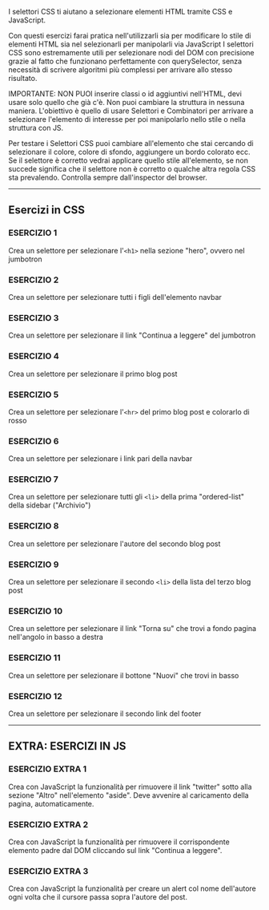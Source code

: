 I selettori CSS ti aiutano a selezionare elementi HTML tramite CSS e JavaScript.

Con questi esercizi farai pratica nell'utilizzarli sia per modificare lo stile di elementi HTML sia nel selezionarli per manipolarli via JavaScript
I selettori CSS sono estremamente utili per selezionare nodi del DOM con precisione grazie al fatto che funzionano perfettamente con querySelector, senza necessità di scrivere algoritmi più complessi per arrivare allo stesso risultato.


IMPORTANTE: NON PUOI inserire classi o id aggiuntivi nell'HTML, devi usare solo quello che già c'è. Non puoi cambiare la struttura in nessuna maniera. L'obiettivo è quello di usare Selettori e Combinatori per arrivare a selezionare l'elemento di interesse per poi manipolarlo nello stile o nella struttura con JS.

Per testare i Selettori CSS puoi cambiare all'elemento che stai cercando di selezionare il colore, colore di sfondo, aggiungere un bordo colorato ecc. Se il selettore è corretto vedrai applicare quello stile all'elemento, se non succede significa che il selettore non è corretto o qualche altra regola CSS sta prevalendo. Controlla sempre dall'inspector del browser.

---
## Esercizi in CSS

### ESERCIZIO 1
Crea un selettore per selezionare l'`<h1>` nella sezione "hero", ovvero nel jumbotron

### ESERCIZIO 2
Crea un selettore per selezionare tutti i figli dell'elemento navbar

### ESERCIZIO 3
Crea un selettore per selezionare il link "Continua a leggere" del jumbotron

### ESERCIZIO 4
Crea un selettore per selezionare il primo blog post

### ESERCIZIO 5
Crea un selettore per selezionare l'`<hr>` del primo blog post e colorarlo di rosso

### ESERCIZIO 6
Crea un selettore per selezionare i link pari della navbar

### ESERCIZIO 7
Crea un selettore per selezionare tutti gli `<li>` della prima "ordered-list" della sidebar ("Archivio")

### ESERCIZIO 8
Crea un selettore per selezionare l'autore del secondo blog post

### ESERCIZIO 9
Crea un selettore per selezionare il secondo `<li>` della lista del terzo blog post

### ESERCIZIO 10
Crea un selettore per selezionare il link "Torna su" che trovi a fondo pagina nell'angolo in basso a destra

### ESERCIZIO 11
Crea un selettore per selezionare il bottone "Nuovi" che trovi in basso

### ESERCIZIO 12
Crea un selettore per selezionare il secondo link del footer

---

## EXTRA: ESERCIZI IN JS

### ESERCIZIO EXTRA 1
Crea con JavaScript la funzionalità per rimuovere il link "twitter" sotto alla sezione "Altro" nell'elemento "aside". Deve avvenire al caricamento della pagina, automaticamente.

### ESERCIZIO EXTRA 2
Crea con JavaScript la funzionalità per rimuovere il corrispondente elemento padre dal DOM cliccando sul link "Continua a leggere".

### ESERCIZIO EXTRA 3
Crea con JavaScript la funzionalità per creare un alert col nome dell'autore ogni volta che il cursore passa sopra l'autore del post.